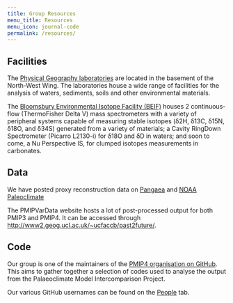 ```yaml
---
title: Group Resources
menu_title: Resources
menu_icon: journal-code
permalink: /resources/
---
```


## Facilities

The [Physical Geography laboratories](https://www.geog.ucl.ac.uk/resources/laboratory) are located in the basement of the North-West Wing. The laboratories house a wide range of facilities for the analysis of waters, sediments, soils and other environmental materials.

The [Bloomsbury Environmental Isotope Facility (BEIF)](https://www.ucl.ac.uk/bloomsbury-environmental-isotope-facility/) houses 2 continuous-flow (ThermoFisher Delta V) mass spectrometers with a variety of peripheral systems capable of measuring stable isotopes (δ2H, δ13C, δ15N, δ18O, and  δ34S) generated from a variety of materials; a Cavity RingDown Spectrometer (Picarro L2130-i) for δ18O and δD in waters; and soon to come, a Nu Perspective IS, for clumped isotopes measurements in carbonates.

## Data

We have posted proxy reconstruction data on [Pangaea](https://pangaea.de/?q=Thornalley%2C+David+JR) and [NOAA Paleoclimate](https://www.ncdc.noaa.gov/paleo-search/study/search.json?dataPublisher=NOAA&investigators=Thornalley%2C%20D.J.R.&headersOnly=true)

The PMIPVarData website hosts a lot of post-processed output for both PMIP3 and PMIP4. It can be accessed through <http://www2.geog.ucl.ac.uk/~ucfaccb/past2future/>.

## Code
Our group is one of the maintainers of the [PMIP4 organisation on GitHub](https://pmip4.github.io/). This aims to gather together a selection of codes used to analyse the output from the Palaeoclimate Model Intercomparison Project. 

Our various GitHub usernames can be found on the [People](./about.md) tab.